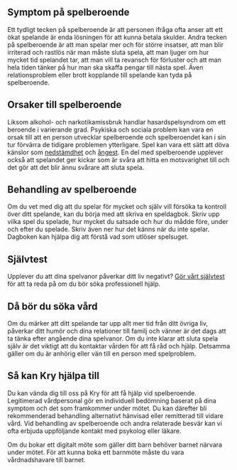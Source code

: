 Symptom på spelberoende
-----------------------

Ett tydligt tecken på spelberoende är att personen ifråga ofta anser att ett ökat spelande är enda lösningen för att kunna betala skulder. Andra tecken på spelberoende är att man spelar mer och för större insatser, att man blir irriterad och rastlös när man måste sluta spela, att man ljuger om hur mycket tid spelandet tar, att man vill ta revansch för förluster och att man hela tiden tänker på hur man ska skaffa pengar till nästa spel. Även relationsproblem eller brott kopplande till spelande kan tyda på spelberoende.

Orsaker till spelberoende
-------------------------

Liksom alkohol- och narkotikamissbruk handlar hasardspelsyndrom om ett beroende i varierande grad. Psykiska och sociala problem kan vara en orsak till att en person utvecklar spelberoende och spelberoendet kan i sin tur förvärra de tidigare problemen ytterligare. Spel kan vara ett sätt att döva känslor som [nedstämdhet](https://www.kry.se/fakta/depression-och-nedstamdhet/ "nedstamdhet") och [ångest](https://www.kry.se/fakta/angest-och-oro/ "angest"). En del med spelberoende upplever också att spelandet ger kickar som är svåra att hitta en motsvarighet till och det gör att det blir ännu svårare att sluta spela.

Behandling av spelberoende
--------------------------

Om du vet med dig att du spelar för mycket och själv vill försöka ta kontroll över ditt spelande, kan du börja med att skriva en speldagbok. Skriv upp vilka spel du spelade, hur mycket du satsade och hur du mådde före, under och efter du spelade. Skriv även ner hur det känns när du inte spelar. Dagboken kan hjälpa dig att förstå vad som utlöser spelsuget.

Självtest
---------

Upplever du att dina spelvanor påverkar ditt liv negativt? [Gör vårt självtest](https://www.kry.se/fakta/sluta-spela/sjalvtest/ "gor-vart-sjalvtest") för att ta reda på om du bör söka professionell hjälp.

Då bör du söka vård
-------------------

Om du märker att ditt spelande tar upp allt mer tid från ditt övriga liv, påverkar ditt humör och dina relationer till familj och vänner är det dags att ta tänka efter angående dina spelvanor. Om du inte klarar att sluta spela själv är det viktigt att du kontaktar vården för att få råd och hjälp. Detsamma gäller om du är anhörig eller vän till en person med spelproblem.

Så kan Kry hjälpa till
----------------------

Du kan vända dig till oss på Kry för att få hjälp vid spelberoende. Legitimerad vårdpersonal gör en individuell bedömning baserat på dina symptom och det som framkommer under mötet. Du kan därefter bli rekommenderad behandling alternativt hänvisad eller remitterad till vidare vård. Vid behandling av spelberoende och andra relaterade besvär kan vi ofta erbjuda uppföljande kontakt med psykolog eller läkare.

Om du bokar ett digitalt möte som gäller ditt barn behöver barnet närvara under mötet. För att kunna boka ett barnmöte måste du vara vårdnadshavare till barnet.